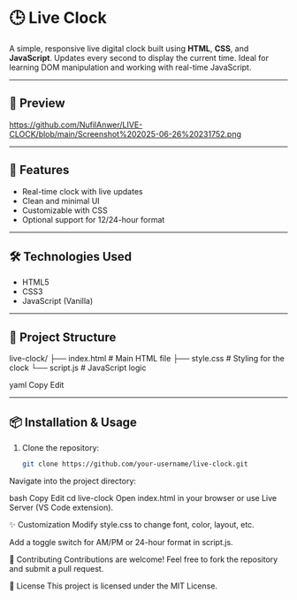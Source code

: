 # 🕒 Live Clock

A simple, responsive live digital clock built using **HTML**, **CSS**, and **JavaScript**. Updates every second to display the current time. Ideal for learning DOM manipulation and working with real-time JavaScript.

---

## 📸 Preview

https://github.com/NufilAnwer/LIVE-CLOCK/blob/main/Screenshot%202025-06-26%20231752.png

---

## 🌟 Features

- Real-time clock with live updates
- Clean and minimal UI
- Customizable with CSS
- Optional support for 12/24-hour format

---



## 🛠️ Technologies Used

- HTML5
- CSS3
- JavaScript (Vanilla)

---

## 📁 Project Structure

live-clock/
├── index.html # Main HTML file
├── style.css # Styling for the clock
└── script.js # JavaScript logic

yaml
Copy
Edit

---

## 📦 Installation & Usage

1. Clone the repository:
   ```bash
   git clone https://github.com/your-username/live-clock.git
Navigate into the project directory:

bash
Copy
Edit
cd live-clock
Open index.html in your browser or use Live Server (VS Code extension).

✨ Customization
Modify style.css to change font, color, layout, etc.

Add a toggle switch for AM/PM or 24-hour format in script.js.

🤝 Contributing
Contributions are welcome!
Feel free to fork the repository and submit a pull request.

📄 License
This project is licensed under the MIT License.

